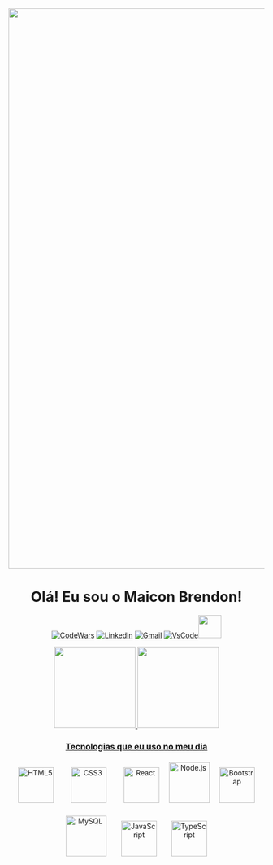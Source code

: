 <img width="1100em" src="https://i.giphy.com/media/NKEt9elQ5cR68/giphy.webp"/>
<div align="center">  <h1>Olá! Eu sou o Maicon Brendon!</h1>

[![CodeWars](https://img.shields.io/badge/Codewars-B1361E?style=for-the-badge&logo=Codewars&logoColor=white)](https://www.codewars.com/users/maiconbre)
[![Linkedln](https://img.shields.io/badge/LinkedIn-0077B5?style=for-the-badge&logo=linkedin&logoColor=white)](https://www.linkedin.com/in/maiconbre)
[![Gmail](https://img.shields.io/badge/Gmail-D14836?style=for-the-badge&logo=gmail&logoColor=white)](mailto:maiconbre27@gmail.com)
[![VsCode](https://img.shields.io/badge/Made%20for-VSCode-1f425f.svg)]()<img src="https://media0.giphy.com/media/g04poZxA1nAyTs9DQY/giphy.gif?cid=790b76112a4d20024515e9f103906831d67c5f284647a19e&rid=giphy.gif&ct=s" width="45">


  <a href="https://github.com/maiconbre">
  <img height="160em" src="https://github-readme-stats-eight-theta.vercel.app/api?username=maiconbre&show_icons=true&theme=dracula&include_all_commits=true&count_private=true"/>
  <img height="160em" src="https://github-readme-stats-eight-theta.vercel.app/api/top-langs/?username=maiconbre&layout=compact&langs_count=8&theme=dracula"/>
  

<h3> Tecnologias que eu uso no meu dia </h3>

<div style="display: inline_block">
  <a href="https://en.wikipedia.org/wiki/HTML5" target="_blank"><img style="margin: 15px" src="https://profilinator.rishav.dev/skills-assets/html5-original-wordmark.svg" alt="HTML5" height="70" /></a> 
  <a href="https://www.w3schools.com/css/" target="_blank"><img style="margin: 15px" src="https://profilinator.rishav.dev/skills-assets/css3-original-wordmark.svg" alt="CSS3" height="70" /></a>
  <a href="https://reactjs.org/" target="_blank"><img style="margin: 15px" src="https://profilinator.rishav.dev/skills-assets/react-original-wordmark.svg" alt="React" height="70" /></a>
  <a href="https://nodejs.org/" target="_blank"><img style="margin_inline: 15px" src="https://profilinator.rishav.dev/skills-assets/nodejs-original-wordmark.svg" alt="Node.js" height="80" /></a>
  <a href="https://getbootstrap.com/docs/3.4/javascript/" target="_blank"><img style="margin: 15px" src="https://profilinator.rishav.dev/skills-assets/bootstrap-plain.svg" alt="Bootstrap" height="70" /></a>
  <a href="https://www.mysql.com/" target="_blank"><img style="margin: 10px" src="https://profilinator.rishav.dev/skills-assets/mysql-original-wordmark.svg" alt="MySQL" height="80" /></a>  
   <a href="https://www.javascript.com/" target="_blank"><img style="margin: 15px" src="https://profilinator.rishav.dev/skills-assets/javascript-original.svg" alt="JavaScript" height="70" /></a>
  <a href="https://www.typescriptlang.org/" target="_blank"><img style="margin: 10px" src="https://profilinator.rishav.dev/skills-assets/typescript-original.svg" alt="TypeScript" height="70" /></a>
  
